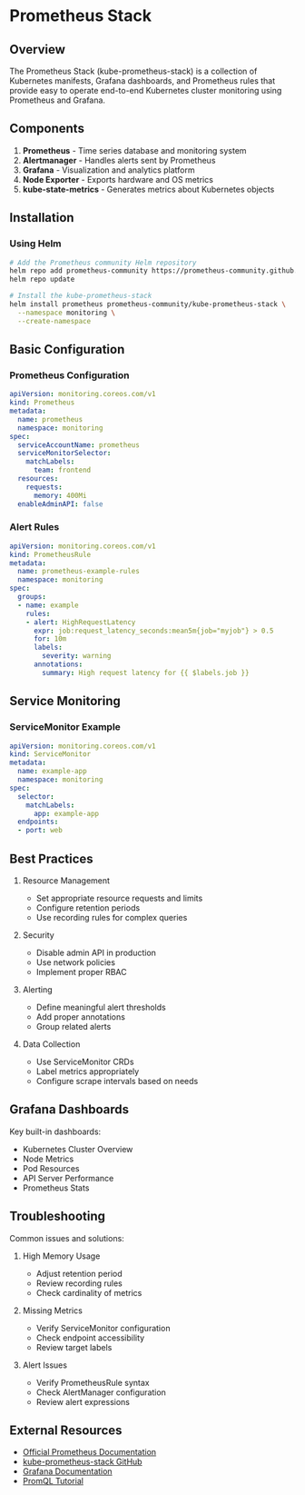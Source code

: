 # Prometheus Stack

## Overview

The Prometheus Stack (kube-prometheus-stack) is a collection of Kubernetes manifests, Grafana dashboards, and Prometheus rules that provide easy to operate end-to-end Kubernetes cluster monitoring using Prometheus and Grafana.

## Components

1. **Prometheus** - Time series database and monitoring system
2. **Alertmanager** - Handles alerts sent by Prometheus
3. **Grafana** - Visualization and analytics platform
4. **Node Exporter** - Exports hardware and OS metrics
5. **kube-state-metrics** - Generates metrics about Kubernetes objects

## Installation

### Using Helm

```bash
# Add the Prometheus community Helm repository
helm repo add prometheus-community https://prometheus-community.github.io/helm-charts
helm repo update

# Install the kube-prometheus-stack
helm install prometheus prometheus-community/kube-prometheus-stack \
  --namespace monitoring \
  --create-namespace
```

## Basic Configuration

### Prometheus Configuration

```yaml
apiVersion: monitoring.coreos.com/v1
kind: Prometheus
metadata:
  name: prometheus
  namespace: monitoring
spec:
  serviceAccountName: prometheus
  serviceMonitorSelector:
    matchLabels:
      team: frontend
  resources:
    requests:
      memory: 400Mi
  enableAdminAPI: false
```

### Alert Rules

```yaml
apiVersion: monitoring.coreos.com/v1
kind: PrometheusRule
metadata:
  name: prometheus-example-rules
  namespace: monitoring
spec:
  groups:
  - name: example
    rules:
    - alert: HighRequestLatency
      expr: job:request_latency_seconds:mean5m{job="myjob"} > 0.5
      for: 10m
      labels:
        severity: warning
      annotations:
        summary: High request latency for {{ $labels.job }}
```

## Service Monitoring

### ServiceMonitor Example

```yaml
apiVersion: monitoring.coreos.com/v1
kind: ServiceMonitor
metadata:
  name: example-app
  namespace: monitoring
spec:
  selector:
    matchLabels:
      app: example-app
  endpoints:
  - port: web
```

## Best Practices

1. Resource Management
   - Set appropriate resource requests and limits
   - Configure retention periods
   - Use recording rules for complex queries

2. Security
   - Disable admin API in production
   - Use network policies
   - Implement proper RBAC

3. Alerting
   - Define meaningful alert thresholds
   - Add proper annotations
   - Group related alerts

4. Data Collection
   - Use ServiceMonitor CRDs
   - Label metrics appropriately
   - Configure scrape intervals based on needs

## Grafana Dashboards

Key built-in dashboards:
- Kubernetes Cluster Overview
- Node Metrics
- Pod Resources
- API Server Performance
- Prometheus Stats

## Troubleshooting

Common issues and solutions:

1. High Memory Usage
   - Adjust retention period
   - Review recording rules
   - Check cardinality of metrics

2. Missing Metrics
   - Verify ServiceMonitor configuration
   - Check endpoint accessibility
   - Review target labels

3. Alert Issues
   - Verify PrometheusRule syntax
   - Check AlertManager configuration
   - Review alert expressions

## External Resources

- [Official Prometheus Documentation](https://prometheus.io/docs/introduction/overview/)
- [kube-prometheus-stack GitHub](https://github.com/prometheus-community/helm-charts/tree/main/charts/kube-prometheus-stack)
- [Grafana Documentation](https://grafana.com/docs/)
- [PromQL Tutorial](https://prometheus.io/docs/prometheus/latest/querying/basics/)